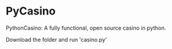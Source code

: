 # PyCasino
PythonCasino: A fully functional, open source casino in python.

Download the folder and run 'casino.py'

